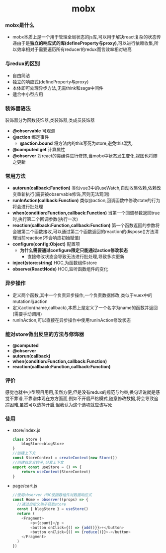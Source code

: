 # <div style="text-align: center">mobx</div>

### mobx是什么
+ mobx本质上是一个用于管理全局状态的js库,可以用于解决react复杂的状态传递由于是**独立的响应式的库(defineProperty与proxy)**,可以进行依赖收集,所以效率相对于需要遍历所有reducer的redux而言效率相对较高

### 与redux的区别
+ 自由简洁
+ 独立的响应式(defineProperty与proxy)
+ 本体即可处理异步方法,无需think和saga中间件
+ 适合中小型应用

### 装饰器语法
装饰器分为函数装饰器,类装饰器,类成员装饰器
+ **@observable** 可观测
+ **@action** 绑定事件
  + **@action.bound** 将方法内的this写死为store,避免this混乱
+ **@computed get** 计算属性
+ **@observer** 对react的类组件进行修饰,当mobx中状态发生变化,视图也将随之更新

### 常用方法
+ **autorun(callback:Function)** 类似vue3中的useWatch,自动收集依赖,依赖改变重新执行(需要被observable修饰,否则无法观测)
+ **runInAction(callback:Function)** 类似@action,回调函数中修改state的行为将会进行批处理
+ **when(condition:Function,callback:Function)** 当第一个回调参数返回true时,执行第二个回调参数(执行一次)
+ **reaction(callback:Function,callback:Function)** 第一个函数返回的参数将会被第二个函数接收,可以通过第二个函数返回的reaction的dispose()方法清理当前reaction(不会响应初始赋值)
+ **configure(config:Object)** 配置项
  + **为什么需要通过configure限定只能通过action修改状态**
    + 直接修改状态会导致无法进行批处理,导致多次更新
+ **inject(store:string)** HOC,为函数组件store
+ **observe(ReactNode)** HOC,监听函数组件的变化
### 异步操作
+ 定义两个函数,其中一个负责异步操作,一个负责数据修改,类似于vuex中的mutation与action
+ 定义action(name,callback),本质上是定义了一个名字为name的函数并返回(需要手动调用)
+ runInAction,可以直接在异步操作中使用runInAction修改状态

### 能对store做出反应的方法与修饰器
+ **@computed**
+ **@observer**
+ **autorun(callback)**
+ **when(condition:Function,callback:Function)**
+ **reaction(callback:Function,callback:Function)**
 
### 评价
感觉也就中小型项目用用,虽然方便,但是没有redux的规范与约束,换句话说就是感觉不靠谱,不靠谱体现在方方面面,例如不开启严格模式,随意修改数据,将会导致追踪困难,虽然可以选择开启,但我认为这个选项就应该写死

### 使用
+ store/index.js
  ```js
  class Store {
      blogStore=blogStore
  }
  //创建上下文
  const StoreContext = createContext(new Store())
  //创建自定义钩子,分发上下文
  export const useStore = () => {
      return useContext(StoreContext)
  }
  ```
+ page/cart.js
  ```js
  //使用observer HOC使函数组件对数据响应式
  const Home = observer((props) => {
    //通过自定义钩子获取store
    const { blogStore } = useStore()
    return (
      <Fragment>
          <p>{count}</p >
          <button onClick={() => {add()}}>+</button>
          <button onClick={() => {reduce()}}>-</button>
      </Fragment>
    )
  })
  ```